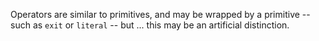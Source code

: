 Operators are similar to primitives, and may be wrapped by a primitive
-- such as `exit` or `literal` -- but ... this may be an artificial
distinction.